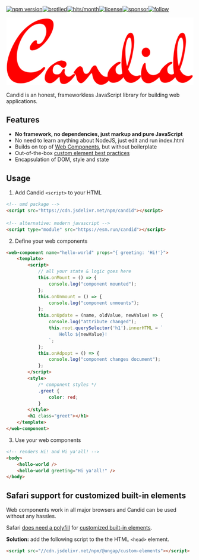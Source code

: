 [![npm version](https://img.shields.io/npm/v/candid?logo=npm&style=flat-square)](https://www.npmjs.com/package/candid/)[![brotlied](https://img.badgesize.io/https://cdn.jsdelivr.net/npm/candid.svg?compression=brotli&label=brotlied&max=1500&softmax=1300&style=flat-square)](https://www.jsdelivr.com/package/npm/candid)[![hits/month](https://data.jsdelivr.com/v1/package/npm/candid/badge)](https://www.jsdelivr.com/package/npm/candid)[![license](https://img.shields.io/github/license/danieldietrich/copy?style=flat-square)](https://opensource.org/licenses/MIT/)[![sponsor](https://img.shields.io/badge/GitHub-💖Sponsors-b5b7b9?logo=github&style=flat-square)](https://github.com/sponsors/danieldietrich)[![follow](https://img.shields.io/twitter/follow/danieldietrich?logo=twitter&style=flat-square)](https://twitter.com/danieldietrich/)

![Candid](./public/candid.svg)

Candid is an honest, frameworkless JavaScript library for building web applications.

## Features

* **No framework, no dependencies, just markup and pure JavaScript**
* No need to learn anything about NodeJS, just edit and run index.html
* Builds on top of [Web Components](https://developer.mozilla.org/en-US/docs/Web/Web_Components), but without boilerplate
* Out-of-the-box [custom element best practices](https://developers.google.com/web/fundamentals/web-components/best-practices)
* Encapsulation of DOM, style and state

## Usage

1. Add Candid `<script>` to your HTML

```html
<!-- umd package -->
<script src="https://cdn.jsdelivr.net/npm/candid"></script>

<!-- alternative: modern javascript -->
<script type="module" src="https://esm.run/candid"></script>
```

2. Define your web components

```html
<web-component name="hello-world" props="{ greeting: 'Hi!'}">
    <template>
        <script>
            // all your state & logic goes here
            this.onMount = () => {
                console.log("component mounted");
            };
            this.onUnmount = () => {
                console.log("component unmounts");
            };
            this.onUpdate = (name, oldValue, newValue) => {
                console.log("attribute changed");
                this.root.querySelector('h1').innerHTML = `
                    Hello ${newValue}!
                `;
            };
            this.onAdpopt = () => {
                console.log("component changes document");
            };
        </script>
        <style>
            /* component styles */
            .greet {
                color: red;
            }
        </style>
        <h1 class="greet"></h1>
    </template>
</web-component>
```

3. Use your web components

```html
<!-- renders Hi! and Hi ya'all! -->
<body>
    <hello-world />
    <hello-world greeting="Hi ya'all!" />
</body>
```

## Safari support for customized built-in elements

Web components work in all major browsers and Candid can be used without any hassles.

Safari [does need a polyfill](https://caniuse.com/mdn-api_customelementregistry_builtin) for [customized built-in elements](https://html.spec.whatwg.org/multipage/custom-elements.html#custom-elements-customized-builtin-example).

**Solution:** add the following script to the the HTML `<head>` element.

```html
<script src="//cdn.jsdelivr.net/npm/@ungap/custom-elements"></script>
```

